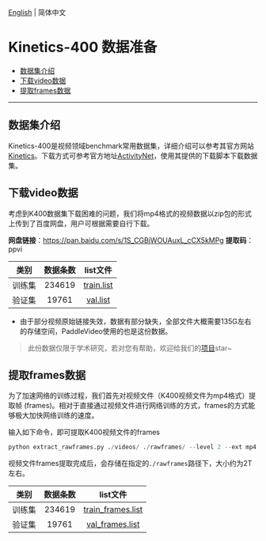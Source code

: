 [English](../../en/dataset/k400.md) | 简体中文

# Kinetics-400 数据准备

- [数据集介绍](#数据集介绍)
- [下载video数据](#下载video数据)
- [提取frames数据](#提取frames数据)

---


## 数据集介绍

Kinetics-400是视频领域benchmark常用数据集，详细介绍可以参考其官方网站[Kinetics](https://deepmind.com/research/open-source/kinetics)。下载方式可参考官方地址[ActivityNet](https://github.com/activitynet/ActivityNet/tree/master/Crawler/Kinetics)，使用其提供的下载脚本下载数据集。

## 下载video数据

考虑到K400数据集下载困难的问题，我们将mp4格式的视频数据以zip包的形式上传到了百度网盘，用户可根据需要自行下载。

**网盘链接**：https://pan.baidu.com/s/1S_CGBjWOUAuxL_cCX5kMPg
**提取码**：ppvi

|类别 | 数据条数  | list文件 |
| :------: | :----------: | :----: |
|训练集 | 234619  |  [train.list](https://videotag.bj.bcebos.com/PaddleVideo/Data/Kinetic400/train.list)|
|验证集 | 19761 |  [val.list](https://videotag.bj.bcebos.com/PaddleVideo/Data/Kinetic400/val.list)|

- 由于部分视频原始链接失效，数据有部分缺失，全部文件大概需要135G左右的存储空间，PaddleVideo使用的也是这份数据。

> 此份数据仅限于学术研究，若对您有帮助，欢迎给我们的[项目](https://github.com/PaddlePaddle/PaddleVideo)star~


## 提取frames数据
为了加速网络的训练过程，我们首先对视频文件（K400视频文件为mp4格式）提取帧 (frames)。相对于直接通过视频文件进行网络训练的方式，frames的方式能够极大加快网络训练的速度。

输入如下命令，即可提取K400视频文件的frames

```python
python extract_rawframes.py ./videos/ ./rawframes/ --level 2 --ext mp4
```

视频文件frames提取完成后，会存储在指定的`./rawframes`路径下，大小约为2T左右。

|类别 | 数据条数  | list文件 |
| :------: | :----------: | :----: |
|训练集 | 234619  |  [train_frames.list](https://videotag.bj.bcebos.com/PaddleVideo/Data/Kinetic400/train_frames.list)|
|验证集 | 19761 |  [val_frames.list](https://videotag.bj.bcebos.com/PaddleVideo/Data/Kinetic400/val_frames.list)|
